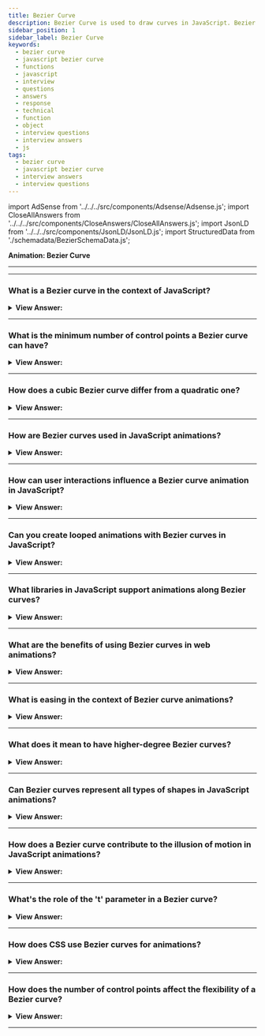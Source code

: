 ```yaml
---
title: Bezier Curve
description: Bezier Curve is used to draw curves in JavaScript. Bezier curves are used in computer graphics to draw shapes. - JavaScript Interview Questions and Answers.
sidebar_position: 1
sidebar_label: Bezier Curve
keywords:
  - bezier curve
  - javascript bezier curve
  - functions
  - javascript
  - interview
  - questions
  - answers
  - response
  - technical
  - function
  - object
  - interview questions
  - interview answers
  - js
tags:
  - bezier curve
  - javascript bezier curve
  - interview answers
  - interview questions
---
```


import AdSense from '../../../src/components/Adsense/Adsense.js';
import CloseAllAnswers from '../../../src/components/CloseAnswers/CloseAllAnswers.js';
import JsonLD from '../../../src/components/JsonLD/JsonLD.js';
import StructuredData from './schemadata/BezierSchemaData.js';

<JsonLD data={StructuredData} />

<head>
  <title>Bezier Curve | JavaScript Frontend Phone Interview</title>
</head>

**Animation: Bezier Curve**

---

<AdSense />

---

<CloseAllAnswers />

### What is a Bezier curve in the context of JavaScript?

<details>
  <summary><strong>View Answer:</strong></summary>
  <div>
  <div><strong>Interview Response:</strong> A Bezier curve is a mathematical tool used in computer graphics to produce curves that are precisely controlled. In the context of JavaScript, we often see Bezier curves used with the HTML canvas element to create curves.
    </div><br />
  <div><strong>Technical Response:</strong> A Bezier curve is a parametric curve used in computer graphics and related fields, defined by a set of control points with a minimum of two but potentially more points. Bezier curves are used to draw shapes, CSS animation, or other implementations. They are a straightforward thing, worth studying.
    </div><br />
  <div><strong className="codeExample">Code Example:</strong><br /><br />

  <div></div>

Here is a simple example in JavaScript using the quadraticCurveTo method for drawing a quadratic Bezier curve on a canvas. The quadraticCurveTo method takes 4 arguments: cp1x, cp1y, x, and y. The first two arguments are control points which determine the shape and direction of the curve, the last two arguments are the end point of the curve.

```javascript
let canvas = document.getElementById('myCanvas');
let context = canvas.getContext('2d');

context.beginPath();
context.moveTo(50, 50); // Starting point of the line
context.quadraticCurveTo(100, 25, 150, 50); // Control point and end point
context.stroke();
```

For a cubic Bezier curve, you would use the bezierCurveTo method. It requires three control points (two for the curve direction and one for the end point).

```javascript
let canvas = document.getElementById('myCanvas');
let context = canvas.getContext('2d');

context.beginPath();
context.moveTo(50, 50); // Starting point of the line
context.bezierCurveTo(75, 25, 125, 75, 150, 50); // Two control points and the end point
context.stroke();
```

You can manipulate these points to achieve different curves.

  </div>
  </div>
</details>

---

### What is the minimum number of control points a Bezier curve can have?

<details>
  <summary><strong>View Answer:</strong></summary>
  <div>
  <div><strong>Interview Response:</strong> A Bezier curve requires at least two control points but can have many more. These two points form the simplest Bezier curve which is a straight line. The number of control points determines the curve's degree: a curve with n points is of degree n-1.
    </div><br />
  <div><strong className="codeExample">Code Example:</strong><br /><br />

  <div></div>

```javascript
let canvas = document.getElementById('myCanvas');
let context = canvas.getContext('2d');

context.beginPath();
context.moveTo(50, 50); // Starting point
context.lineTo(150, 50); // End point
context.stroke();
```

In this example, the moveTo() function defines the starting point of the line, the lineTo() function defines the end point of the line, and stroke() function actually draws the line. The line drawn is a simple straight line which is technically a Bezier curve with two control points.

  </div>
  </div>
</details>

---

### How does a cubic Bezier curve differ from a quadratic one?

<details>
  <summary><strong>View Answer:</strong></summary>
  <div>
  <div><strong>Interview Response:</strong> A quadratic Bezier curve is defined by three control points and forms a parabola, while a cubic Bezier curve uses four control points, allowing for more complex shapes.
    </div><br />
  <div><strong>Technical Response:</strong> The main difference between a cubic and a quadratic Bezier curve lies in the number of control points they have: a quadratic Bezier curve has one control point, while a cubic Bezier curve has two control points. The cubic Bezier curve is more flexible than the quadratic one because it has an additional control point that allows for more complex and varied shapes.
    </div><br />
  <div><strong className="codeExample">Code Example:</strong><br /><br />

  <div></div>

Here is an example in JavaScript of a quadratic Bezier curve and a cubic Bezier curve, using the HTML canvas:

Quadratic Bezier Curve:

```javascript
let canvas = document.getElementById('myCanvas');
let context = canvas.getContext('2d');

context.beginPath();
context.moveTo(50, 50); // Starting point
context.quadraticCurveTo(100, 25, 150, 50); // Control point and end point
context.stroke();
```

Cubic Bezier Curve:

```javascript
let canvas = document.getElementById('myCanvas');
let context = canvas.getContext('2d');

context.beginPath();
context.moveTo(50, 50); // Starting point
context.bezierCurveTo(75, 25, 125, 75, 150, 50); // Two control points and the end point
context.stroke();
```

The quadraticCurveTo method takes the control point and the end point as parameters, while the bezierCurveTo method takes two control points and the end point.

  </div>
  </div>
</details>

---

### How are Bezier curves used in JavaScript animations?

<details>
  <summary><strong>View Answer:</strong></summary>
  <div>
  <div><strong>Interview Response:</strong> Bezier curves in JavaScript animations are often used to ease transitions. They can create smooth and natural motion in animations. In the context of animations, a Bezier curve can be used to determine the velocity over time of an object.
    </div><br />
  <div><strong className="codeExample">Code Example:</strong><br /><br />

  <div></div>

Here's an example of how you might use a cubic Bezier curve to animate an element using the Web Animations API:

```javascript
let element = document.getElementById('animatedElement');

element.animate([
  // keyframes
  { transform: 'translateX(0px)' }, 
  { transform: 'translateX(300px)' }
], { 
  // timing options
  duration: 1000, 
  iterations: Infinity,
  easing: 'cubic-bezier(.42,0,.58,1)' // This is the 'ease-in-out' cubic-bezier curve
});
```

In this example, `element` will move from left to right across 300 pixels, back and forth infinitely. The animation lasts 1 second (`duration: 1000`), and the `easing: 'cubic-bezier(.42,0,.58,1)'` line applies an 'ease-in-out' curve to the animation. This means the element will start slow, speed up, and then slow down again, creating a smooth movement.

The four numbers within the `cubic-bezier()` function represent the two control points of the Bezier curve. They're used to shape the function and thereby influence the acceleration and deceleration of the animation.

  </div>
  </div>
</details>

---

### How can user interactions influence a Bezier curve animation in JavaScript?

<details>
  <summary><strong>View Answer:</strong></summary>
  <div>
  <div><strong>Interview Response:</strong> User interactions, such as clicks or drags, can be used to dynamically adjust the control points of a Bezier curve, altering the animation.
    </div><br />
  <div><strong className="codeExample">Code Example:</strong><br /><br />

  <div></div>

Here's an example of using a mouse event to influence the control points of a quadratic Bezier curve animation. We will use the mouse coordinates as the control point of the curve.

```javascript
let canvas = document.getElementById('myCanvas');
let context = canvas.getContext('2d');
let controlPoint = { x: 0, y: 0 };

canvas.addEventListener('mousemove', function(e) {
  controlPoint.x = e.clientX - canvas.offsetLeft;
  controlPoint.y = e.clientY - canvas.offsetTop;
  drawCurve();
});

function drawCurve() {
  context.clearRect(0, 0, canvas.width, canvas.height);  // Clear the canvas
  context.beginPath();
  context.moveTo(50, 150); // Starting point
  context.quadraticCurveTo(controlPoint.x, controlPoint.y, 250, 150); // Control point and end point
  context.stroke();
}

drawCurve();
```

In this example, we've added an event listener to the canvas for the mousemove event. When the mouse moves, the control point of the Bezier curve changes to the current mouse position, which influences the curve's shape. The canvas is cleared and the curve is redrawn on every mouse move, creating an animation effect where the curve changes based on the mouse position.

  </div>
  </div>
</details>

---

### Can you create looped animations with Bezier curves in JavaScript?

<details>
  <summary><strong>View Answer:</strong></summary>
  <div>
  <div><strong>Interview Response:</strong> Yes, by resetting an animation to its initial state upon completion, you can create a continuous loop, using Bezier curves for smooth transitions. One common approach is to use `requestAnimationFrame`, which calls a function to update the animation before the next repaint. This makes it a good choice for creating smooth animations.
    </div><br />
  <div><strong className="codeExample">Code Example:</strong><br /><br />

  <div></div>

Here's a simple example of a looped animation where a point moves along a quadratic Bezier curve:

```javascript
let canvas = document.getElementById('myCanvas');
let ctx = canvas.getContext('2d');

let t = 0;  // Parameter along the curve (0 <= t <= 1)

let points = {
  start: {x: 50, y: 200},
  cp: {x: 150, y: 50},  // Control point
  end: {x: 250, y: 200}
};

function animate() {
  ctx.clearRect(0, 0, canvas.width, canvas.height);
  
  // Draw the Bezier curve
  ctx.beginPath();
  ctx.moveTo(points.start.x, points.start.y);
  ctx.quadraticCurveTo(points.cp.x, points.cp.y, points.end.x, points.end.y);
  ctx.stroke();

  // Calculate the point's coordinates along the curve
  let xt = Math.pow(1 - t, 2) * points.start.x + 2 * (1 - t) * t * points.cp.x + Math.pow(t, 2) * points.end.x;
  let yt = Math.pow(1 - t, 2) * points.start.y + 2 * (1 - t) * t * points.cp.y + Math.pow(t, 2) * points.end.y;

  // Draw the point on the curve
  ctx.beginPath();
  ctx.arc(xt, yt, 5, 0, Math.PI * 2);
  ctx.fill();

  // Update t
  t += 0.01;
  
  // Loop t back to 0 once it reaches 1
  if (t > 1) {
    t = 0;
  }

  // Loop the animation
  requestAnimationFrame(animate);
}

animate();
```

In this example, we create a point that moves along a quadratic Bezier curve. The position of the point is calculated with the formula for a quadratic Bezier curve. The `t` variable is used to control the point's position along the curve, and it's incremented on each frame of the animation until it reaches `1`, at which point it loops back to `0`.

  </div>
  </div>
</details>

---

### What libraries in JavaScript support animations along Bezier curves?

<details>
  <summary><strong>View Answer:</strong></summary>
  <div>
  <div><strong>Interview Response:</strong> Libraries such as GreenSock (GSAP) and D3.js support animations along Bezier curves, offering powerful tools for creating complex animations.
    </div>
  </div>
</details>

---

### What are the benefits of using Bezier curves in web animations?

<details>
  <summary><strong>View Answer:</strong></summary>
  <div>
  <div><strong>Interview Response:</strong> Bezier curves allow for smooth, customizable animations, enabling precise control over velocity and movement paths, enhancing the user experience.
    </div>
  </div>
</details>

---

### What is easing in the context of Bezier curve animations?

<details>
  <summary><strong>View Answer:</strong></summary>
  <div>
  <div><strong>Interview Response:</strong> Easing refers to the adjustment of animation speed over time. Bezier curves are often used to define easing functions, creating more natural, lifelike animations.
    </div>
  </div>
</details>

---

### What does it mean to have higher-degree Bezier curves?

<details>
  <summary><strong>View Answer:</strong></summary>
  <div>
  <div><strong>Interview Response:</strong> Higher-degree Bezier curves have more control points, allowing for more complex shapes. However, they are computationally more intensive.
    </div>
  </div>
</details>

---

### Can Bezier curves represent all types of shapes in JavaScript animations?

<details>
  <summary><strong>View Answer:</strong></summary>
  <div>
  <div><strong>Interview Response:</strong> Bezier curves can represent a wide range of shapes but not all. For instance, they can't perfectly form a circle, but can approximate it.
    </div>
  </div>
</details>

---

### How does a Bezier curve contribute to the illusion of motion in JavaScript animations?

<details>
  <summary><strong>View Answer:</strong></summary>
  <div>
  <div><strong>Interview Response:</strong> By gradually modifying a Bezier curve's control points, an element's position changes over time, creating the illusion of smooth motion.
    </div>
  </div>
</details>

---

### What's the role of the 't' parameter in a Bezier curve?

<details>
  <summary><strong>View Answer:</strong></summary>
  <div>
  <div><strong>Interview Response:</strong> In the context of a Bezier curve, the 't' parameter is often referred to as the "time" parameter. The 't' parameter in a Bezier curve interpolates the curve from the start (t=0) to the end (t=1). It determines where along the curve a point is.
    </div><br />
  <div><strong>Technical Response:</strong> In the context of a Bezier curve, the 't' parameter is often referred to as the "time" parameter. It's a value between 0 and 1 that is used to interpolate the curve. When 't' is 0, you are at the start of the curve; when 't' is 1, you are at the end of the curve. The 't' parameter can be thought of as how far along the curve you are. As 't' increases from 0 to 1, you move from the starting point of the curve, through the control points, towards the end point of the curve.
    </div><br />
  <div><strong className="codeExample">Code Example:</strong><br /><br />

  <div></div>

Here's a simple JavaScript example that demonstrates how 't' influences the position along a quadratic Bezier curve:

```javascript
let canvas = document.getElementById('myCanvas');
let context = canvas.getContext('2d');

let start = {x: 50, y: 200};
let cp = {x: 150, y: 50};  // Control point
let end = {x: 250, y: 200};

let t = 0.5;  // 0 <= t <= 1

context.beginPath();
context.moveTo(start.x, start.y);
context.quadraticCurveTo(cp.x, cp.y, end.x, end.y);
context.stroke();

// Calculate the 't' point's coordinates
let xt = Math.pow(1 - t, 2) * start.x + 2 * (1 - t) * t * cp.x + Math.pow(t, 2) * end.x;
let yt = Math.pow(1 - t, 2) * start.y + 2 * (1 - t) * t * cp.y + Math.pow(t, 2) * end.y;

context.beginPath();
context.arc(xt, yt, 5, 0, Math.PI * 2);
context.fill();
```

In this example, 't' is set to 0.5. We calculate the coordinates `(xt, yt)` at this point on the curve using the equation for a quadratic Bezier curve, and draw a point there. As you change 't' from 0 to 1, you'll see this point move along the curve from the start to the end.

  </div>
  </div>
</details>

---

### How does CSS use Bezier curves for animations?

<details>
  <summary><strong>View Answer:</strong></summary>
  <div>
  <div><strong>Interview Response:</strong> CSS animations can use Bezier curves through the `transition-timing-function` and `animation-timing-function` properties. These properties control how intermediate property keyframes are calculated, and Bezier curves can be used to achieve more natural, less mechanical transitions.
    </div><br />
  <div><strong className="codeExample">Code Example:</strong><br /><br />

  <div></div>

Here's a simple example of a CSS animation using a Bezier curve:

HTML:

```html
<div id="animatedBox"></div>
```

CSS:

```css
#animatedBox {
  width: 100px;
  height: 100px;
  background-color: red;
  position: relative;
  /* Animation properties */
  animation-name: moveBox;
  animation-duration: 2s;
  animation-iteration-count: infinite;
  /* Custom cubic Bezier curve */
  animation-timing-function: cubic-bezier(.17,.67,.83,.67);
}

@keyframes moveBox {
  0% { left: 0; }
  100% { left: 300px; }
}
```

In this example, the `animatedBox` div will move 300 pixels to the right and then snap back to its original position. The movement is animated according to the keyframes defined in `@keyframes moveBox`, and the `cubic-bezier(.17,.67,.83,.67)` function determines how the animation progresses over time.

The `cubic-bezier()` function takes four arguments that represent the coordinates for two control points for a cubic Bezier curve. They shape the function and thereby influence the acceleration and deceleration of the animation. The curve defined by `cubic-bezier(.17,.67,.83,.67)` starts slowly, accelerates in the middle of the transition, and then decelerates at the end.

  </div>
  </div>
</details>

---

### How does the number of control points affect the flexibility of a Bezier curve?

<details>
  <summary><strong>View Answer:</strong></summary>
  <div>
  <div><strong>Interview Response:</strong> More control points increase the flexibility of a Bezier curve, enabling the creation of more complex and diverse paths for animations.
    </div>
  </div>
</details>

---
